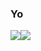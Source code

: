 ### Yo
<div style="display: flex">
  <img align="center" src="https://github-readme-stats.vercel.app/api?username=aphrim&count_private=true&theme=synthwave&show_icons=true" />
  <img align="center" src="https://github-readme-stats.vercel.app/api/top-langs/?username=aphrim&theme=synthwave&show_icons=true&langs_count=10&hide=html" />
</div>
